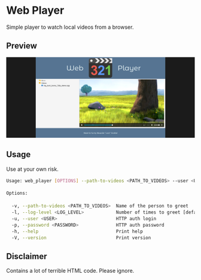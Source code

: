 Web Player
==========

Simple player to watch local videos from a browser.

Preview
-------
![Web player screenshot](/static/screenshot.png)

Usage
------

Use at your own risk.

```bash
Usage: web_player [OPTIONS] --path-to-videos <PATH_TO_VIDEOS> --user <USER> --password <PASSWORD>

Options:

  -v, --path-to-videos <PATH_TO_VIDEOS>  Name of the person to greet
  -l, --log-level <LOG_LEVEL>            Number of times to greet [default: DEBUG]
  -u, --user <USER>                      HTTP auth login
  -p, --password <PASSWORD>              HTTP auth password
  -h, --help                             Print help
  -V, --version                          Print version
```

Disclaimer
----------
Contains a lot of terrible HTML code. Please ignore.